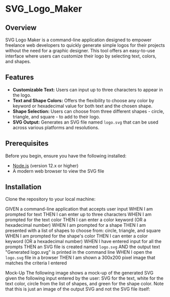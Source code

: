 # SVG_Logo_Maker

## Overview
SVG Logo Maker is a command-line application designed to empower freelance web developers to quickly generate simple logos for their projects without the need for a graphic designer. This tool offers an easy-to-use interface where users can customize their logo by selecting text, colors, and shapes.

## Features
- **Customizable Text:** Users can input up to three characters to appear in the logo.
- **Text and Shape Colors:** Offers the flexibility to choose any color by keyword or hexadecimal value for both text and the chosen shape.
- **Shape Selection:** Users can choose from three different shapes - circle, triangle, and square - to add to their logo.
- **SVG Output:** Generates an SVG file named `logo.svg` that can be used across various platforms and resolutions.

## Prerequisites
Before you begin, ensure you have the following installed:
- [Node.js](https://nodejs.org/) (version 12.x or higher)
- A modern web browser to view the SVG file

## Installation
Clone the repository to your local machine:

GIVEN a command-line application that accepts user input
WHEN I am prompted for text
THEN I can enter up to three characters
WHEN I am prompted for the text color
THEN I can enter a color keyword (OR a hexadecimal number)
WHEN I am prompted for a shape
THEN I am presented with a list of shapes to choose from: circle, triangle, and square
WHEN I am prompted for the shape's color
THEN I can enter a color keyword (OR a hexadecimal number)
WHEN I have entered input for all the prompts
THEN an SVG file is created named `logo.svg`
AND the output text "Generated logo.svg" is printed in the command line
WHEN I open the `logo.svg` file in a browser
THEN I am shown a 300x200 pixel image that matches the criteria I entered

Mock-Up
The following image shows a mock-up of the generated SVG given the following input entered by the user: SVG for the text, white for the text color, circle from the list of shapes, and green for the shape color. Note that this is just an image of the output SVG and not the SVG file itself:

 